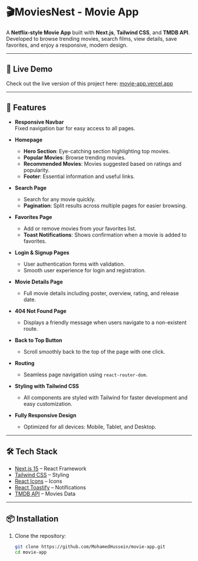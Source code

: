 # 🎬MoviesNest - Movie App

A **Netflix-style Movie App** built with **Next.js**, **Tailwind CSS**, and **TMDB API**.  
Developed to browse trending movies, search films, view details, save favorites, and enjoy a responsive, modern design.

---

## 🚀 Live Demo

Check out the live version of this project here: [movie-app.vercel.app](https://movie-app.vercel.app)

---

## 🚀 Features

- **Responsive Navbar**  
  Fixed navigation bar for easy access to all pages.

- **Homepage**  
  - **Hero Section**: Eye-catching section highlighting top movies.  
  - **Popular Movies**: Browse trending movies.  
  - **Recommended Movies**: Movies suggested based on ratings and popularity.  
  - **Footer**: Essential information and useful links.

- **Search Page**  
  - Search for any movie quickly.  
  - **Pagination**: Split results across multiple pages for easier browsing.

- **Favorites Page**  
  - Add or remove movies from your favorites list.  
  - **Toast Notifications**: Shows confirmation when a movie is added to favorites.

- **Login & Signup Pages**  
  - User authentication forms with validation.  
  - Smooth user experience for login and registration.

- **Movie Details Page**  
  - Full movie details including poster, overview, rating, and release date.

- **404 Not Found Page**  
  - Displays a friendly message when users navigate to a non-existent route.

- **Back to Top Button**  
  - Scroll smoothly back to the top of the page with one click.

- **Routing**  
  - Seamless page navigation using `react-router-dom`.

- **Styling with Tailwind CSS**  
  - All components are styled with Tailwind for faster development and easy customization.

- **Fully Responsive Design**  
  - Optimized for all devices: Mobile, Tablet, and Desktop.

---

## 🛠️ Tech Stack  
- [Next.js 15](https://nextjs.org/) – React Framework  
- [Tailwind CSS](https://tailwindcss.com/) – Styling  
- [React Icons](https://react-icons.github.io/react-icons/) – Icons  
- [React Toastify](https://fkhadra.github.io/react-toastify/) – Notifications  
- [TMDB API](https://developer.themoviedb.org/) – Movies Data  

---

## 📦 Installation

1. Clone the repository:
   ```bash
   git clone https://github.com/MohamedHussein/movie-app.git
   cd movie-app
